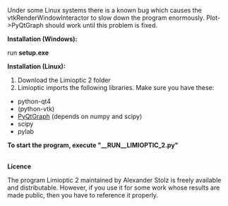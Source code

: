 Under some Linux systems there is a known bug which causes the vtkRenderWindowInteractor to slow down the program enormously. Plot->PyQtGraph should work until this problem is fixed.


<b>Installation (Windows):</b>

run <b>setup.exe</b>

<b>Installation (Linux):</b>

1. Download the Limioptic 2 folder
2. Limioptic imports the following libraries. Make sure you have these:
  - python-qt4
  - (python-vtk)
  - <a href="http://www.pyqtgraph.org/">PyQtGraph</a> (depends on numpy and scipy)
  - scipy
  - pylab

<b> To start the program, execute "__RUN__LIMIOPTIC_2.py"</b>

<br>
<b>Licence</b>

The program Limioptic 2 maintained by Alexander Stolz is freely available and distributable. However, if you use it for some work whose results are made public, then you have to reference it properly.
